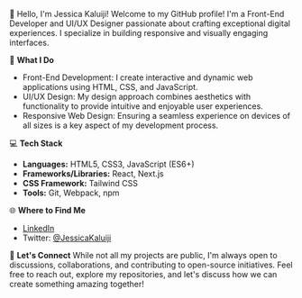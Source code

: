 👋 Hello, I'm Jessica Kaluiji!
Welcome to my GitHub profile! I'm a Front-End Developer and UI/UX Designer passionate about crafting exceptional digital experiences. I specialize in building responsive and visually engaging interfaces.

🚀 **What I Do**
- Front-End Development: I create interactive and dynamic web applications using HTML, CSS, and JavaScript.
- UI/UX Design: My design approach combines aesthetics with functionality to provide intuitive and enjoyable user experiences.
- Responsive Web Design: Ensuring a seamless experience on devices of all sizes is a key aspect of my development process.

💻 **Tech Stack**
- **Languages:** HTML5, CSS3, JavaScript (ES6+)
- **Frameworks/Libraries:** React, Next.js
- **CSS Framework:** Tailwind CSS
- **Tools:** Git, Webpack, npm

🌐 **Where to Find Me**
- [LinkedIn](https://www.linkedin.com/in/jessica-kaluiji-97750a19b)
- Twitter: [@JessicaKaluiji](https://twitter.com/JessicaKaluiji)

🤝 **Let's Connect**
While not all my projects are public, I'm always open to discussions, collaborations, and contributing to open-source initiatives. Feel free to reach out, explore my repositories, and let's discuss how we can create something amazing together!
